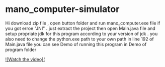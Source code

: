 # mano_computer-simulator
Hi
download zip file  , open button folder and run mano_computer.exe file
if you got erroe "JNI" ، just extract the project then  open Main.java file and setup propriate jdk for this program according to your version of jdk . you also need to change the python.exe path to your own path
in line 192 of Main.java file
you can see Demo of running this program in Demo of program folder

[![Watch the video](](https://github.com/ss53213/mano_computer-simulator/blob/main/Demo%20of%20program/media4_Zm7t8lRC.compressed.mp4)


